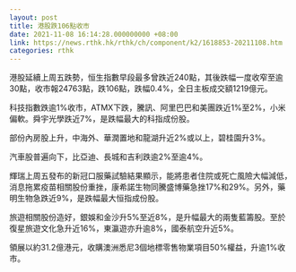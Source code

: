 ```yaml
---
layout: post
title: 港股跌106點收市
date: 2021-11-08 16:14:28.000000000 +08:00
link: https://news.rthk.hk/rthk/ch/component/k2/1618853-20211108.htm
categories: rthk
---
```


港股延續上周五跌勢，恒生指數早段最多曾跌近240點，其後跌幅一度收窄至逾30點，收市報24763點，跌106點，跌幅0.4%，全日主板成交額1219億元。

科技指數跌逾1%收市，ATMX下跌，騰訊、阿里巴巴和美團跌近1%至2%，小米偏軟。舜宇光學跌近7%，是跌幅最大的科指成份股。

部份內房股上升，中海外、華潤置地和龍湖升近2%或以上，碧桂園升3%。

汽車股普遍向下，比亞迪、長城和吉利跌逾2%至逾4%。

輝瑞上周五發布的新冠口服藥試驗結果顯示，能將患者住院或死亡風險大幅減低，消息拖累疫苗相關股份重挫，康希諾生物同騰盛博藥急挫17%和29%。另外，藥明生物急跌近9%，是跌幅最大恒指成份股。

旅遊相關股份造好，銀娛和金沙升5%至近8%，是升幅最大的兩隻藍籌股。至於復星旅遊文化急升近16%，東瀛遊亦升逾8%，國泰航空升近5%。

領展以約31.2億港元，收購澳洲悉尼3個地標零售物業項目50%權益，升逾1%收市。
